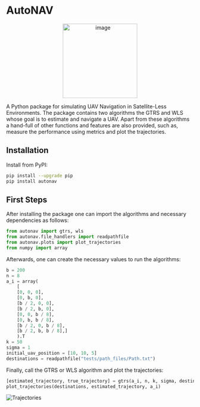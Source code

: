 # AutoNAV

<div style="text-align:center">
  <img src="https://github.com/Ricardo-Santos-21904332/AutoNAV/blob/main/docs/docs/figures/icon.png?raw=true" alt="image" width="200" height="auto">
</div>

A Python package for simulating UAV Navigation in Satellite-Less Environments. The package contains two algorithms the GTRS and WLS whose goal is to estimate and navigate a UAV. Apart from these algorithms a hand-full of other functions and features are also provided, such as, measure the performance using metrics and plot the trajectories.

## Installation

Install from PyPI:

```sh
pip install --upgrade pip
pip install autonav
```

## First Steps

After installing the package one can import the algorithms and necessary dependencies as follows:

```python
from autonav import gtrs, wls
from autonav.file_handlers import readpathfile
from autonav.plots import plot_trajectories
from numpy import array
```

Afterwards, one can create the necessary values to run the algorithms:

```python
b = 200
n = 8
a_i = array(
    [
    [0, 0, 0],
    [0, b, 0],
    [b / 2, 0, 0],
    [b / 2, b, 0],
    [0, 0, b / 8],
    [0, b, b / 8],
    [b / 2, 0, b / 8],
    [b / 2, b, b / 8],]
    ).T
k = 50
sigma = 1
initial_uav_position = [10, 10, 5]
destinations = readpathfile("tests/path_files/Path.txt")
```

Finally, call the GTRS or WLS algorithm and plot the trajectories:

```python
[estimated_trajectory, true_trajectory] = gtrs(a_i, n, k, sigma, destinations, initial_uav_position)
plot_trajectories(destinations, estimated_trajectory, a_i)
```

![Trajectories](https://github.com/Ricardo-Santos-21904332/AutoNAV/blob/main/docs/docs/figures/trajectories.png?raw=true)
